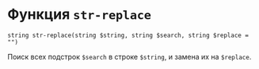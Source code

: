 # Функция `str-replace`

`string str-replace(string $string, string $search, string $replace = "")`

Поиск всех подстрок `$search` в строке `$string`, и замена их на `$replace`.